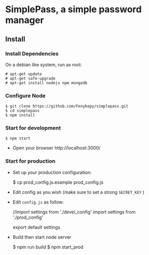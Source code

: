# SimplePass, a simple password manager

## Install

### Install Dependencies

On a debian like system, run as root:

    # apt-get update
    # apt-get safe-upgrade
    # apt-get install nodejs npm mongodb

### Configure Node

    $ git clone https://github.com/Fenykepy/simplepass.git
    $ cd simplepass
    $ npm install

### Start for development

    $ npm start

 * Open your browser http://localhost:3000/


### Start for production

 * Set up your production configuration:

    $ cp prod_config.js.example prod_config.js

 * Edit config as you wish (make sure to set a strong `SECRET_KEY` )
 * Edit `config.js` as follow:
 
    //import settings from './devel_config'
    import settings from './prod_config'

    export default settings

 * Build then start node server

    $ npm run build
    $ npm start_prod
